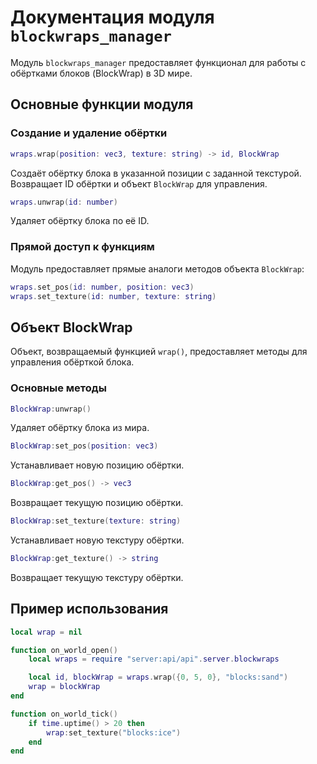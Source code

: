 # Документация модуля `blockwraps_manager`

Модуль `blockwraps_manager` предоставляет функционал для работы с обёртками блоков (BlockWrap) в 3D мире.

## Основные функции модуля

### Создание и удаление обёртки

```lua
wraps.wrap(position: vec3, texture: string) -> id, BlockWrap
```
Создаёт обёртку блока в указанной позиции с заданной текстурой. Возвращает ID обёртки и объект `BlockWrap` для управления.

```lua
wraps.unwrap(id: number)
```
Удаляет обёртку блока по её ID.

### Прямой доступ к функциям

Модуль предоставляет прямые аналоги методов объекта `BlockWrap`:

```lua
wraps.set_pos(id: number, position: vec3)
wraps.set_texture(id: number, texture: string)
```

## Объект BlockWrap

Объект, возвращаемый функцией `wrap()`, предоставляет методы для управления обёрткой блока.

### Основные методы

```lua
BlockWrap:unwrap()
```
Удаляет обёртку блока из мира.

```lua
BlockWrap:set_pos(position: vec3)
```
Устанавливает новую позицию обёртки.

```lua
BlockWrap:get_pos() -> vec3
```
Возвращает текущую позицию обёртки.

```lua
BlockWrap:set_texture(texture: string)
```
Устанавливает новую текстуру обёртки.

```lua
BlockWrap:get_texture() -> string
```
Возвращает текущую текстуру обёртки.

## Пример использования

```lua
local wrap = nil

function on_world_open()
    local wraps = require "server:api/api".server.blockwraps

    local id, blockWrap = wraps.wrap({0, 5, 0}, "blocks:sand")
    wrap = blockWrap
end

function on_world_tick()
    if time.uptime() > 20 then
        wrap:set_texture("blocks:ice")
    end
end
```